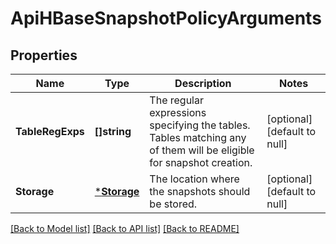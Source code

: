 # ApiHBaseSnapshotPolicyArguments

## Properties
Name | Type | Description | Notes
------------ | ------------- | ------------- | -------------
**TableRegExps** | **[]string** | The regular expressions specifying the tables. Tables matching any of them will be eligible for snapshot creation. | [optional] [default to null]
**Storage** | [***Storage**](Storage.md) | The location where the snapshots should be stored. | [optional] [default to null]

[[Back to Model list]](../README.md#documentation-for-models) [[Back to API list]](../README.md#documentation-for-api-endpoints) [[Back to README]](../README.md)


